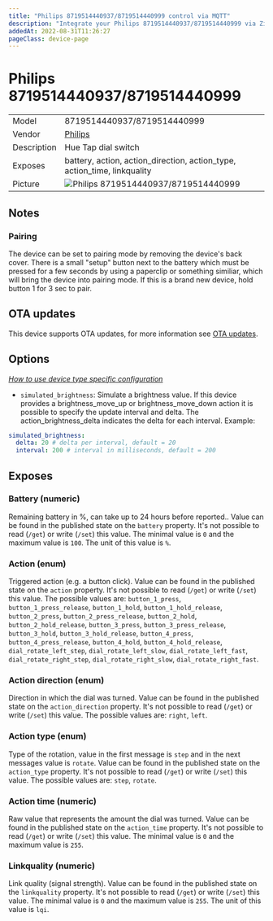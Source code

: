 ```yaml
---
title: "Philips 8719514440937/8719514440999 control via MQTT"
description: "Integrate your Philips 8719514440937/8719514440999 via Zigbee2MQTT with whatever smart home infrastructure you are using without the vendor's bridge or gateway."
addedAt: 2022-08-31T11:26:27
pageClass: device-page
---
```


<!-- !!!! -->
<!-- ATTENTION: This file is auto-generated through docgen! -->
<!-- You can only edit the "Notes"-Section between the two comment lines "Notes BEGIN" and "Notes END". -->
<!-- Do not use h1 or h2 heading within "## Notes"-Section. -->
<!-- !!!! -->

# Philips 8719514440937/8719514440999

|     |     |
|-----|-----|
| Model | 8719514440937/8719514440999  |
| Vendor  | [Philips](/supported-devices/#v=Philips)  |
| Description | Hue Tap dial switch |
| Exposes | battery, action, action_direction, action_type, action_time, linkquality |
| Picture | ![Philips 8719514440937/8719514440999](https://www.zigbee2mqtt.io/images/devices/8719514440937-8719514440999.jpg) |


<!-- Notes BEGIN: You can edit here. Add "## Notes" headline if not already present. -->
## Notes

### Pairing
The device can be set to pairing mode by removing the device's back cover. There is a small "setup" button next to the battery which must be pressed for a few seconds by using a paperclip or something similiar, which will bring the device into pairing mode. If this is a brand new device, hold button 1 for 3 sec to pair.
<!-- Notes END: Do not edit below this line -->


## OTA updates
This device supports OTA updates, for more information see [OTA updates](../guide/usage/ota_updates.md).


## Options
*[How to use device type specific configuration](../guide/configuration/devices-groups.md#specific-device-options)*

* `simulated_brightness`: Simulate a brightness value. If this device provides a brightness_move_up or brightness_move_down action it is possible to specify the update interval and delta. The action_brightness_delta indicates the delta for each interval. Example:
```yaml
simulated_brightness:
  delta: 20 # delta per interval, default = 20
  interval: 200 # interval in milliseconds, default = 200
```


## Exposes

### Battery (numeric)
Remaining battery in %, can take up to 24 hours before reported..
Value can be found in the published state on the `battery` property.
It's not possible to read (`/get`) or write (`/set`) this value.
The minimal value is `0` and the maximum value is `100`.
The unit of this value is `%`.

### Action (enum)
Triggered action (e.g. a button click).
Value can be found in the published state on the `action` property.
It's not possible to read (`/get`) or write (`/set`) this value.
The possible values are: `button_1_press`, `button_1_press_release`, `button_1_hold`, `button_1_hold_release`, `button_2_press`, `button_2_press_release`, `button_2_hold`, `button_2_hold_release`, `button_3_press`, `button_3_press_release`, `button_3_hold`, `button_3_hold_release`, `button_4_press`, `button_4_press_release`, `button_4_hold`, `button_4_hold_release`, `dial_rotate_left_step`, `dial_rotate_left_slow`, `dial_rotate_left_fast`, `dial_rotate_right_step`, `dial_rotate_right_slow`, `dial_rotate_right_fast`.

### Action direction (enum)
Direction in which the dial was turned.
Value can be found in the published state on the `action_direction` property.
It's not possible to read (`/get`) or write (`/set`) this value.
The possible values are: `right`, `left`.

### Action type (enum)
Type of the rotation, value in the first message is `step` and in the next messages value is `rotate`.
Value can be found in the published state on the `action_type` property.
It's not possible to read (`/get`) or write (`/set`) this value.
The possible values are: `step`, `rotate`.

### Action time (numeric)
Raw value that represents the amount the dial was turned.
Value can be found in the published state on the `action_time` property.
It's not possible to read (`/get`) or write (`/set`) this value.
The minimal value is `0` and the maximum value is `255`.

### Linkquality (numeric)
Link quality (signal strength).
Value can be found in the published state on the `linkquality` property.
It's not possible to read (`/get`) or write (`/set`) this value.
The minimal value is `0` and the maximum value is `255`.
The unit of this value is `lqi`.

